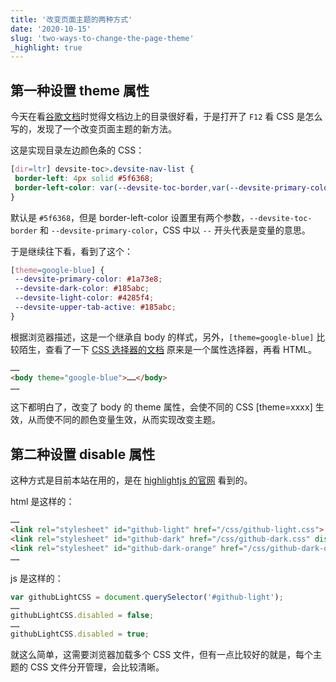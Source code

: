 ```yaml
---
title: '改变页面主题的两种方式'
date: '2020-10-15'
slug: 'two-ways-to-change-the-page-theme'
_highlight: true
---
```


## 第一种设置 theme 属性

今天在看[谷歌文档](https://developers.google.com/protocol-buffers/docs/proto#using_proto3_message_types)时觉得文档边上的目录很好看，于是打开了 `F12` 看 CSS 是怎么写的，发现了一个改变页面主题的新方法。

这是实现目录左边颜色条的 CSS：

```css
[dir=ltr] devsite-toc>.devsite-nav-list {
 border-left: 4px solid #5f6368;
 border-left-color: var(--devsite-toc-border,var(--devsite-primary-color,#5f6368));
}
```

默认是 `#5f6368`，但是 border-left-color 设置里有两个参数，`--devsite-toc-border` 和 `--devsite-primary-color`，CSS 中以 `--` 开头代表是变量的意思。

于是继续往下看，看到了这个：

```css
[theme=google-blue] {
 --devsite-primary-color: #1a73e8;
 --devsite-dark-color: #185abc;
 --devsite-light-color: #4285f4;
 --devsite-upper-tab-active: #185abc;
}
```

根据浏览器描述，这是一个继承自 body 的样式，另外，`[theme=google-blue]` 比较陌生，查看了一下 [CSS 选择器的文档](https://developer.mozilla.org/zh-CN/docs/Web/CSS/Attribute_selectors) 原来是一个属性选择器，再看 HTML。

```html
……
<body theme="google-blue">……</body>
……
```

这下都明白了，改变了 body 的 theme 属性，会使不同的 CSS [theme=xxxx] 生效，从而使不同的颜色变量生效，从而实现改变主题。

## 第二种设置 disable 属性

这种方式是目前本站在用的，是在 [highlightjs 的官网](https://highlightjs.org/) 看到的。

html 是这样的：

```html
……
<link rel="stylesheet" id="github-light" href="/css/github-light.css">
<link rel="stylesheet" id="github-dark" href="/css/github-dark.css" disabled>
<link rel="stylesheet" id="github-dark-orange" href="/css/github-dark-orange.css" disabled>
……
```

js 是这样的：

```javascript
var githubLightCSS = document.querySelector('#github-light');
……
githubLightCSS.disabled = false;
……
githubLightCSS.disabled = true;
```

就这么简单，这需要浏览器加载多个 CSS 文件，但有一点比较好的就是，每个主题的 CSS 文件分开管理，会比较清晰。

